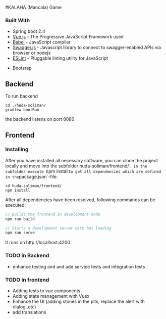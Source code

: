 #KALAHA (Mancala) Game

### Built With
* Spring boot 2.4
* [Vue.js](https://vuejs.org/v2/guide/) - The Progressive JavaScript Framework used
* [Babel](https://babeljs.io/docs/en) - JavaScript compiler
* [Swagger.js](https://github.com/swagger-api/swagger-js) - Javascript library to connect to swagger-enabled APIs via browser or nodejs
* [ESLint](https://eslint.org/docs/user-guide/getting-started) - Pluggable linting utility for JavaScript
- Bootsrap


## Backend

To run backend

```
cd ./huda-soliman/
gradlew bootRun
```
the backend listens on port 8080

## Frontend

### Installing

After you have installed all necessary software, you can clone the project locally and move into the subfolder huda-soliman/frontend/`. In the subfolder execute `npm install` to get all dependencies which are defined in the `package.json`-file.

```
cd huda-soliman/frontend/
npm install
```

After all dependencies have been resolved, following commands can be executed:

```javascript
// Builds the frontend in development mode
npm run build

// Starts a development server with hot loading
npm run serve

```
It runs on http://localhost:4200


### TODO in Backend

- enhance testing and and add service tests and integration tests

### TODO in frontend

- Adding tests to vue components
- Adding state management with Vuex
- Enhance the UI (adding stones in the pits, replace the alert with dialog..etc)
- add translations 

